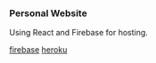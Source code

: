 ### Personal Website
Using React and Firebase for hosting.

[firebase](https://mohammedimran.web.app)
[heroku](https://mohammedimran.herokuapp.com/)
